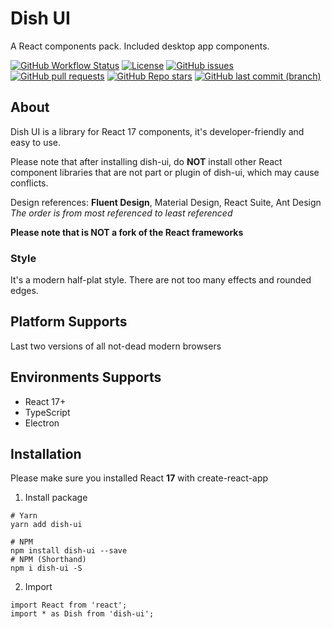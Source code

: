 # Dish UI
A React components pack. Included desktop app components.

[![GitHub Workflow Status](https://img.shields.io/github/workflow/status/dish-ui/dish-ui/Code%20Analysis?label=&style=flat-square)](https://github.com/dish-ui/dish-ui/actions?query=workflow%3A%22Code+Analysis%22)
[![License](https://img.shields.io/github/license/dish-ui/dish-ui?style=flat-square&label=)](https://github.com/dish-ui/dish-ui/blob/main/LICENSE)
[![GitHub issues](https://img.shields.io/github/issues/dish-ui/dish-ui?style=flat-square)](https://github.com/dish-ui/dish-ui/issues)
[![GitHub pull requests](https://img.shields.io/github/issues-pr/dish-ui/dish-ui?style=flat-square)](https://github.com/dish-ui/dish-ui/pulls)
[![GitHub Repo stars](https://img.shields.io/github/stars/dish-ui/dish-ui?style=flat-square)](https://github.com/dish-ui/dish-ui/stargazers)
[![GitHub last commit (branch)](https://img.shields.io/github/last-commit/dish-ui/dish-ui/main?style=flat-square)](https://github.com/dish-ui/dish-ui/commits/main)

## About
Dish UI is a library for React 17 components,
it's developer-friendly and easy to use.

Please note that after installing dish-ui,
do **NOT** install other React component libraries
that are not part or plugin of dish-ui,
which may cause conflicts.

Design references: **Fluent Design**, Material Design, React Suite, Ant Design  
*The order is from most referenced to least referenced*

**Please note that is NOT a fork of the React frameworks**

### Style
It's a modern half-plat style.
There are not too many effects and rounded edges.

## Platform Supports
Last two versions of all not-dead modern browsers

## Environments Supports
- React 17+
- TypeScript
- Electron

## Installation
Please make sure you installed React **17** with create-react-app

1. Install package
  ```shell
  # Yarn
  yarn add dish-ui
  
  # NPM
  npm install dish-ui --save
  # NPM (Shorthand)
  npm i dish-ui -S
  ```
2. Import
  ```tsx
  import React from 'react';
  import * as Dish from 'dish-ui';
  ```
